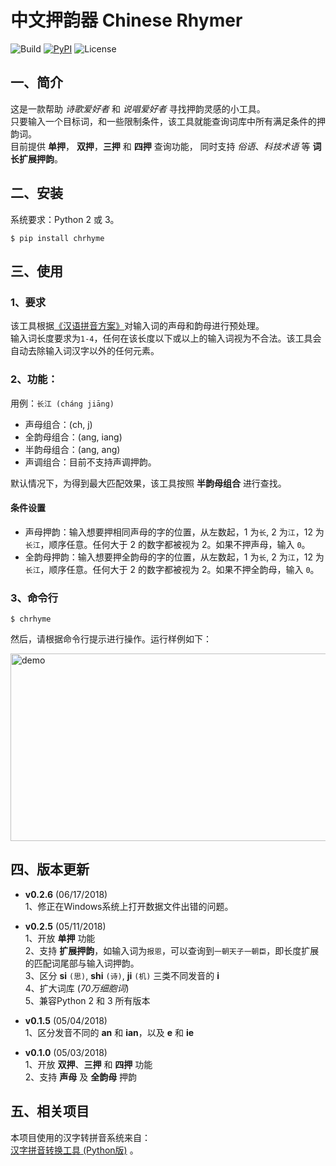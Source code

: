 # 中文押韵器 Chinese Rhymer
![Build](https://img.shields.io/badge/build-passing-green.svg)
[![PyPI](https://img.shields.io/badge/pypi-v0.2.6-blue.svg)](https://pypi.org/project/chrhyme/)
![License](https://img.shields.io/badge/license-MIT-yellow.svg)

## 一、简介
这是一款帮助 _诗歌爱好者_ 和 _说唱爱好者_ 寻找押韵灵感的小工具。  
只要输入一个目标词，和一些限制条件，该工具就能查询词库中所有满足条件的押韵词。  
目前提供 __单押__， __双押__，__三押__ 和 __四押__ 查询功能， 同时支持 _俗语_、_科技术语_ 等 __词长扩展押韵__。  

## 二、安装
系统要求：Python 2 或 3。  

    $ pip install chrhyme

## 三、使用

### 1、要求
该工具根据[《汉语拼音方案》](http://www.moe.edu.cn/ewebeditor/uploadfile/2015/03/02/20150302165814246.pdf)对输入词的声母和韵母进行预处理。  
输入词长度要求为`1-4`，任何在该长度以下或以上的输入词视为不合法。该工具会自动去除输入词汉字以外的任何元素。  

### 2、功能：
用例：`长江 (cháng jiāng)`  
* 声母组合：(ch, j)  
* 全韵母组合：(ang, iang)
* 半韵母组合：(ang, ang)  
* 声调组合：目前不支持声调押韵。

默认情况下，为得到最大匹配效果，该工具按照 __半韵母组合__ 进行查找。  
 
#### 条件设置  
* 声母押韵：输入想要押相同声母的字的位置，从左数起，1 为`长`, 2 为`江`，12 为`长江`，顺序任意。任何大于 2 的数字都被视为 2。如果不押声母，输入 `0`。  
* 全韵母押韵：输入想要押全韵母的字的位置，从左数起，1 为`长`, 2 为`江`，12 为`长江`，顺序任意。任何大于 2 的数字都被视为 2。如果不押全韵母，输入 `0`。  

### 3、命令行
    $ chrhyme  

然后，请根据命令行提示进行操作。运行样例如下：  

<img src="https://github.com/jiaeyan/chinese-rhyme/blob/master/chrhyme/data/demo.png" alt="demo" width="570" height="300"/>


## 四、版本更新
* __v0.2.6__ (06/17/2018)  
1、修正在Windows系统上打开数据文件出错的问题。

* __v0.2.5__ (05/11/2018)  
1、开放 __单押__ 功能  
2、支持 __扩展押韵__，如输入词为`报恩`，可以查询到`一朝天子一朝臣`，即长度扩展的匹配词尾部与输入词押韵。  
3、区分 __si__ `(思)`, __shi__ `(诗)`, __ji__ `(机)` 三类不同发音的 __i__  
4、扩大词库 (_70万细胞词_)  
5、兼容Python 2 和 3 所有版本

* __v0.1.5__ (05/04/2018)  
1、区分发音不同的 __an__ 和 __ian__，以及 __e__ 和 __ie__ 

* __v0.1.0__ (05/03/2018)  
1、开放 __双押__、__三押__ 和 __四押__ 功能  
2、支持 __声母__ 及 __全韵母__ 押韵


## 五、相关项目

本项目使用的汉字转拼音系统来自：  
[汉字拼音转换工具 (Python版)](https://github.com/mozillazg/python-pinyin) 。
